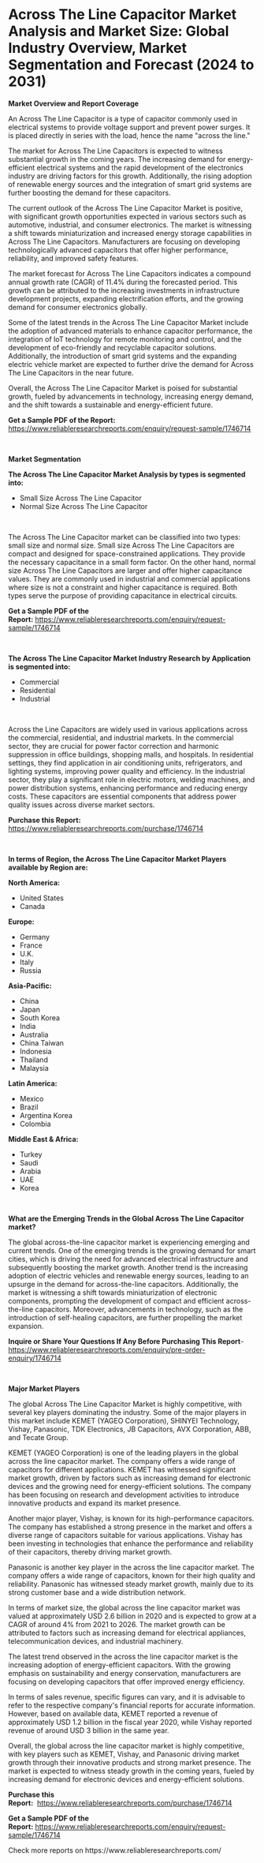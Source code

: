 <p><h1>Across The Line Capacitor Market Analysis and Market Size: Global Industry Overview, Market Segmentation and Forecast (2024 to 2031)</h1></p><p><strong>Market Overview and Report Coverage</strong></p>
<p><p>An Across The Line Capacitor is a type of capacitor commonly used in electrical systems to provide voltage support and prevent power surges. It is placed directly in series with the load, hence the name "across the line."</p><p>The market for Across The Line Capacitors is expected to witness substantial growth in the coming years. The increasing demand for energy-efficient electrical systems and the rapid development of the electronics industry are driving factors for this growth. Additionally, the rising adoption of renewable energy sources and the integration of smart grid systems are further boosting the demand for these capacitors.</p><p>The current outlook of the Across The Line Capacitor Market is positive, with significant growth opportunities expected in various sectors such as automotive, industrial, and consumer electronics. The market is witnessing a shift towards miniaturization and increased energy storage capabilities in Across The Line Capacitors. Manufacturers are focusing on developing technologically advanced capacitors that offer higher performance, reliability, and improved safety features.</p><p>The market forecast for Across The Line Capacitors indicates a compound annual growth rate (CAGR) of 11.4% during the forecasted period. This growth can be attributed to the increasing investments in infrastructure development projects, expanding electrification efforts, and the growing demand for consumer electronics globally.</p><p>Some of the latest trends in the Across The Line Capacitor Market include the adoption of advanced materials to enhance capacitor performance, the integration of IoT technology for remote monitoring and control, and the development of eco-friendly and recyclable capacitor solutions. Additionally, the introduction of smart grid systems and the expanding electric vehicle market are expected to further drive the demand for Across The Line Capacitors in the near future.</p><p>Overall, the Across The Line Capacitor Market is poised for substantial growth, fueled by advancements in technology, increasing energy demand, and the shift towards a sustainable and energy-efficient future.</p></p>
<p><strong>Get a Sample PDF of the Report:</strong> <a href="https://www.reliableresearchreports.com/enquiry/request-sample/1746714">https://www.reliableresearchreports.com/enquiry/request-sample/1746714</a></p>
<p>&nbsp;</p>
<p><strong>Market Segmentation</strong></p>
<p><strong>The Across The Line Capacitor Market Analysis by types is segmented into:</strong></p>
<p><ul><li>Small Size Across The Line Capacitor</li><li>Normal Size Across The Line Capacitor</li></ul></p>
<p>&nbsp;</p>
<p><p>The Across The Line Capacitor market can be classified into two types: small size and normal size. Small size Across The Line Capacitors are compact and designed for space-constrained applications. They provide the necessary capacitance in a small form factor. On the other hand, normal size Across The Line Capacitors are larger and offer higher capacitance values. They are commonly used in industrial and commercial applications where size is not a constraint and higher capacitance is required. Both types serve the purpose of providing capacitance in electrical circuits.</p></p>
<p><strong>Get a Sample PDF of the Report:</strong>&nbsp;<a href="https://www.reliableresearchreports.com/enquiry/request-sample/1746714">https://www.reliableresearchreports.com/enquiry/request-sample/1746714</a></p>
<p>&nbsp;</p>
<p><strong>The Across The Line Capacitor Market Industry Research by Application is segmented into:</strong></p>
<p><ul><li>Commercial</li><li>Residential</li><li>Industrial</li></ul></p>
<p>&nbsp;</p>
<p><p>Across the Line Capacitors are widely used in various applications across the commercial, residential, and industrial markets. In the commercial sector, they are crucial for power factor correction and harmonic suppression in office buildings, shopping malls, and hospitals. In residential settings, they find application in air conditioning units, refrigerators, and lighting systems, improving power quality and efficiency. In the industrial sector, they play a significant role in electric motors, welding machines, and power distribution systems, enhancing performance and reducing energy costs. These capacitors are essential components that address power quality issues across diverse market sectors.</p></p>
<p><strong>Purchase this Report:</strong>&nbsp; <a href="https://www.reliableresearchreports.com/purchase/1746714">https://www.reliableresearchreports.com/purchase/1746714</a></p>
<p>&nbsp;</p>
<p><strong>In terms of Region, the Across The Line Capacitor Market Players available by Region are:</strong></p>
<p>
    <p> <strong> North America: </strong>
        <ul>
            <li>United States</li>
            <li>Canada</li>
        </ul>
        </p> 
    <p> <strong> Europe: </strong>
        <ul>
            <li>Germany</li>
            <li>France</li>
            <li>U.K.</li>
            <li>Italy</li>
            <li>Russia</li>
        </ul>
        </p> 
    <p> <strong> Asia-Pacific: </strong>
        <ul>
            <li>China</li>
            <li>Japan</li>
            <li>South Korea</li>
            <li>India</li>
            <li>Australia</li>
            <li>China Taiwan</li>
            <li>Indonesia</li>
            <li>Thailand</li>
            <li>Malaysia</li>
        </ul>
        </p> 
    <p> <strong> Latin America: </strong>
        <ul>
            <li>Mexico</li>
            <li>Brazil</li>
            <li>Argentina Korea</li>
            <li>Colombia</li>
        </ul>
        </p> 
    <p> <strong> Middle East & Africa: </strong>
        <ul>
            <li>Turkey</li>
            <li>Saudi</li>
            <li>Arabia</li>
            <li>UAE</li>
            <li>Korea</li>
        </ul>
    </p>
    </p>
<p>&nbsp;</p>
<p><strong>What are the Emerging Trends in the Global Across The Line Capacitor market?</strong></p>
<p><p>The global across-the-line capacitor market is experiencing emerging and current trends. One of the emerging trends is the growing demand for smart cities, which is driving the need for advanced electrical infrastructure and subsequently boosting the market growth. Another trend is the increasing adoption of electric vehicles and renewable energy sources, leading to an upsurge in the demand for across-the-line capacitors. Additionally, the market is witnessing a shift towards miniaturization of electronic components, prompting the development of compact and efficient across-the-line capacitors. Moreover, advancements in technology, such as the introduction of self-healing capacitors, are further propelling the market expansion.</p></p>
<p><strong>Inquire or Share Your Questions If Any Before Purchasing This Report</strong>- <a href="https://www.reliableresearchreports.com/enquiry/pre-order-enquiry/1746714">https://www.reliableresearchreports.com/enquiry/pre-order-enquiry/1746714</a></p>
<p>&nbsp;</p>
<p><strong>Major Market Players</strong></p>
<p><p>The global Across The Line Capacitor Market is highly competitive, with several key players dominating the industry. Some of the major players in this market include KEMET (YAGEO Corporation), SHINYEI Technology, Vishay, Panasonic, TDK Electronics, JB Capacitors, AVX Corporation, ABB, and Tecate Group.</p><p>KEMET (YAGEO Corporation) is one of the leading players in the global across the line capacitor market. The company offers a wide range of capacitors for different applications. KEMET has witnessed significant market growth, driven by factors such as increasing demand for electronic devices and the growing need for energy-efficient solutions. The company has been focusing on research and development activities to introduce innovative products and expand its market presence.</p><p>Another major player, Vishay, is known for its high-performance capacitors. The company has established a strong presence in the market and offers a diverse range of capacitors suitable for various applications. Vishay has been investing in technologies that enhance the performance and reliability of their capacitors, thereby driving market growth.</p><p>Panasonic is another key player in the across the line capacitor market. The company offers a wide range of capacitors, known for their high quality and reliability. Panasonic has witnessed steady market growth, mainly due to its strong customer base and a wide distribution network.</p><p>In terms of market size, the global across the line capacitor market was valued at approximately USD 2.6 billion in 2020 and is expected to grow at a CAGR of around 4% from 2021 to 2026. The market growth can be attributed to factors such as increasing demand for electrical appliances, telecommunication devices, and industrial machinery.</p><p>The latest trend observed in the across the line capacitor market is the increasing adoption of energy-efficient capacitors. With the growing emphasis on sustainability and energy conservation, manufacturers are focusing on developing capacitors that offer improved energy efficiency.</p><p>In terms of sales revenue, specific figures can vary, and it is advisable to refer to the respective company's financial reports for accurate information. However, based on available data, KEMET reported a revenue of approximately USD 1.2 billion in the fiscal year 2020, while Vishay reported revenue of around USD 3 billion in the same year.</p><p>Overall, the global across the line capacitor market is highly competitive, with key players such as KEMET, Vishay, and Panasonic driving market growth through their innovative products and strong market presence. The market is expected to witness steady growth in the coming years, fueled by increasing demand for electronic devices and energy-efficient solutions.</p></p>
<p><strong>Purchase this Report:</strong>&nbsp;&nbsp;<a href="https://www.reliableresearchreports.com/purchase/1746714">https://www.reliableresearchreports.com/purchase/1746714</a></p>
<p></p>
<p><strong>Get a Sample PDF of the Report:</strong>&nbsp;<a href="https://www.reliableresearchreports.com/enquiry/request-sample/1746714">https://www.reliableresearchreports.com/enquiry/request-sample/1746714</a></p>
<p>Check more reports on https://www.reliableresearchreports.com/</p>